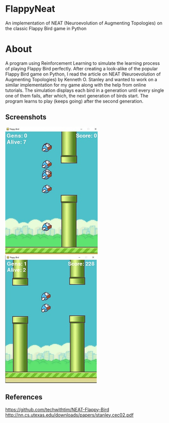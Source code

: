 # FlappyNeat
An implementation of NEAT (Neuroevolution of Augmenting Topologies) on the classic Flappy Bird game in Python

# About
A program using Reinforcement Learning to simulate the learning process of playing Flappy Bird perfectly. After creating a look-alike of the popular Flappy Bird game on Python, I read the article on NEAT (Neuroevolution of Augmenting Topologies) by Kenneth O. Stanley and wanted to work on a similar implementation for my game along with the help from online tutorials. The simulation displays each bird in a generation until every single one of them fails, after which, the next generation of birds start. The program learns to play (keeps going) after the second generation.

## Screenshots
![alt text](https://github.com/mehmetsan/FlappyNeat/blob/main/shots/gen0.jpg?raw=true)
![alt text](https://github.com/mehmetsan/FlappyNeat/blob/main/shots/gen1.jpg?raw=true)

## References
https://github.com/techwithtim/NEAT-Flappy-Bird
http://nn.cs.utexas.edu/downloads/papers/stanley.cec02.pdf
